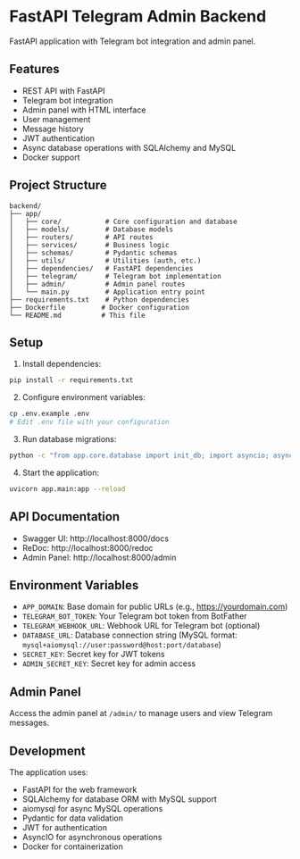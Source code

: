 # FastAPI Telegram Admin Backend

FastAPI application with Telegram bot integration and admin panel.

## Features

- REST API with FastAPI
- Telegram bot integration
- Admin panel with HTML interface
- User management
- Message history
- JWT authentication
- Async database operations with SQLAlchemy and MySQL
- Docker support

## Project Structure

```
backend/
├── app/
│   ├── core/           # Core configuration and database
│   ├── models/         # Database models
│   ├── routers/        # API routes
│   ├── services/       # Business logic
│   ├── schemas/        # Pydantic schemas
│   ├── utils/          # Utilities (auth, etc.)
│   ├── dependencies/   # FastAPI dependencies
│   ├── telegram/       # Telegram bot implementation
│   ├── admin/          # Admin panel routes
│   └── main.py         # Application entry point
├── requirements.txt    # Python dependencies
├── Dockerfile         # Docker configuration
└── README.md          # This file
```

## Setup

1. Install dependencies:
```bash
pip install -r requirements.txt
```

2. Configure environment variables:
```bash
cp .env.example .env
# Edit .env file with your configuration
```

3. Run database migrations:
```bash
python -c "from app.core.database import init_db; import asyncio; asyncio.run(init_db())"
```

4. Start the application:
```bash
uvicorn app.main:app --reload
```

## API Documentation

- Swagger UI: http://localhost:8000/docs
- ReDoc: http://localhost:8000/redoc
- Admin Panel: http://localhost:8000/admin

## Environment Variables

- `APP_DOMAIN`: Base domain for public URLs (e.g., https://yourdomain.com)
- `TELEGRAM_BOT_TOKEN`: Your Telegram bot token from BotFather
- `TELEGRAM_WEBHOOK_URL`: Webhook URL for Telegram bot (optional)
- `DATABASE_URL`: Database connection string (MySQL format: `mysql+aiomysql://user:password@host:port/database`)
- `SECRET_KEY`: Secret key for JWT tokens
- `ADMIN_SECRET_KEY`: Secret key for admin access

## Admin Panel

Access the admin panel at `/admin/` to manage users and view Telegram messages.

## Development

The application uses:
- FastAPI for the web framework
- SQLAlchemy for database ORM with MySQL support
- aiomysql for async MySQL operations
- Pydantic for data validation
- JWT for authentication
- AsyncIO for asynchronous operations
- Docker for containerization
